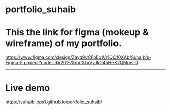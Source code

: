 # portfolio_suhaib

# This the link for figma (mokeup & wireframe) of my portfolio.

https://www.figma.com/design/Zayq9vCFoEo1Vr1QOf0XAb/Suhaib's-Figma-F.project?node-id=201-7&p=f&t=VyJkG45HeK7QMpei-0

<hr>

# Live demo
https://suhaib-ops1.github.io/portfolio_suhaib/
